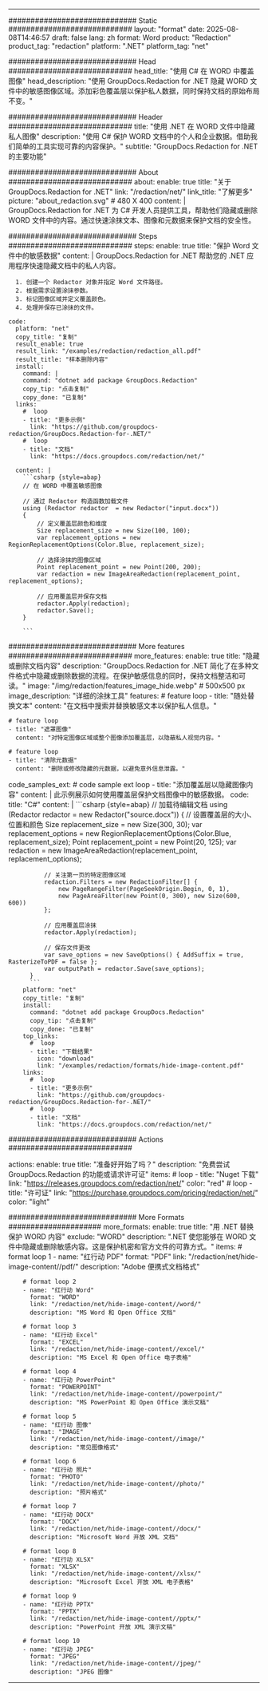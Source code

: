 
---
############################# Static ############################
layout: "format"
date:  2025-08-08T14:46:57
draft: false
lang: zh
format: Word
product: "Redaction"
product_tag: "redaction"
platform: ".NET"
platform_tag: "net"

############################# Head ############################
head_title: "使用 C# 在 WORD 中覆盖图像"
head_description: "使用 GroupDocs.Redaction for .NET 隐藏 WORD 文件中的敏感图像区域。添加彩色覆盖层以保护私人数据，同时保持文档的原始布局不变。"

############################# Header ############################
title: "使用 .NET 在 WORD 文件中隐藏私人图像" 
description: "使用 C# 保护 WORD 文档中的个人和企业数据。借助我们简单的工具实现可靠的内容保护。"
subtitle: "GroupDocs.Redaction for .NET 的主要功能" 

############################# About ############################
about:
    enable: true
    title: "关于 GroupDocs.Redaction for .NET"
    link: "/redaction/net/"
    link_title: "了解更多"
    picture: "about_redaction.svg" # 480 X 400
    content: |
       GroupDocs.Redaction for .NET 为 C# 开发人员提供工具，帮助他们隐藏或删除 WORD 文件中的内容。通过快速涂抹文本、图像和元数据来保护文档的安全性。

############################# Steps ############################
steps:
    enable: true
    title: "保护 Word 文件中的敏感数据"
    content: |
      GroupDocs.Redaction for .NET 帮助您的 .NET 应用程序快速隐藏文档中的私人内容。
      
      1. 创建一个 Redactor 对象并指定 Word 文件路径。
      2. 根据需求设置涂抹参数。
      3. 标记图像区域并定义覆盖颜色。
      4. 处理并保存已涂抹的文件。
   
    code:
      platform: "net"
      copy_title: "复制"
      result_enable: true
      result_link: "/examples/redaction/redaction_all.pdf"
      result_title: "样本删除内容"
      install:
        command: |
        command: "dotnet add package GroupDocs.Redaction"
        copy_tip: "点击复制"
        copy_done: "已复制"
      links:
        #  loop
        - title: "更多示例"
          link: "https://github.com/groupdocs-redaction/GroupDocs.Redaction-for-.NET/"
        #  loop
        - title: "文档"
          link: "https://docs.groupdocs.com/redaction/net/"
          
      content: |
        ```csharp {style=abap}
        // 在 WORD 中覆盖敏感图像

        // 通过 Redactor 构造函数加载文件
        using (Redactor redactor  = new Redactor("input.docx"))
        {
            // 定义覆盖层颜色和维度
            Size replacement_size = new Size(100, 100);
            var replacement_options = new RegionReplacementOptions(Color.Blue, replacement_size);

            // 选择涂抹的图像区域
            Point replacement_point = new Point(200, 200);
            var redaction = new ImageAreaRedaction(replacement_point, replacement_options);
            
            // 应用覆盖层并保存文档
            redactor.Apply(redaction);
            redactor.Save();
        }
        
        ```            


############################# More features ############################
more_features:
  enable: true
  title: "隐藏或删除文档内容"
  description: "GroupDocs.Redaction for .NET 简化了在多种文件格式中隐藏或删除数据的流程。在保护敏感信息的同时，保持文档整洁和可读。"
  image: "/img/redaction/features_image_hide.webp" # 500x500 px
  image_description: "详细的涂抹工具"
  features:
    # feature loop
    - title: "随处替换文本"
      content: "在文档中搜索并替换敏感文本以保护私人信息。"

    # feature loop
    - title: "遮罩图像"
      content: "对特定图像区域或整个图像添加覆盖层，以隐蔽私人视觉内容。"

    # feature loop
    - title: "清除元数据"
      content: "删除或修改隐藏的元数据，以避免意外信息泄露。"
      
  code_samples_ext:
    # code sample ext loop
    - title: "添加覆盖层以隐藏图像内容"
      content: |
        此示例展示如何使用覆盖层保护文档图像中的敏感数据。
      code:
        title: "C#"
        content: |
          ```csharp {style=abap}
          //  加载待编辑文档
          using (Redactor redactor  = new Redactor("source.docx"))
          {
              // 设置覆盖层的大小、位置和颜色
              Size replacement_size = new Size(300, 30);
              var replacement_options = new RegionReplacementOptions(Color.Blue, replacement_size);
              Point replacement_point = new Point(20, 125);
              var redaction = new ImageAreaRedaction(replacement_point, replacement_options);
 
              // 关注第一页的特定图像区域
              redaction.Filters = new RedactionFilter[] {
                  new PageRangeFilter(PageSeekOrigin.Begin, 0, 1),
                  new PageAreaFilter(new Point(0, 300), new Size(600, 600))
              };

              // 应用覆盖层涂抹
              redactor.Apply(redaction);

              // 保存文件更改
              var save_options = new SaveOptions() { AddSuffix = true, RasterizeToPDF = false };
              var outputPath = redactor.Save(save_options);
          }
          ```
        platform: "net"
        copy_title: "复制"
        install:
          command: "dotnet add package GroupDocs.Redaction"
          copy_tip: "点击复制"
          copy_done: "已复制"
        top_links:
          #  loop
          - title: "下载结果"
            icon: "download"
            link: "/examples/redaction/formats/hide-image-content.pdf"
        links:
          #  loop
          - title: "更多示例"
            link: "https://github.com/groupdocs-redaction/GroupDocs.Redaction-for-.NET/"
          #  loop
          - title: "文档"
            link: "https://docs.groupdocs.com/redaction/net/"


############################# Actions ############################

actions:
  enable: true
  title: "准备好开始了吗？"
  description: "免费尝试 GroupDocs.Redaction 的功能或请求许可证"
  items:
    #  loop
    - title: "Nuget 下载"
      link: "https://releases.groupdocs.com/redaction/net/"
      color: "red"
        #  loop
    - title: "许可证"
      link: "https://purchase.groupdocs.com/pricing/redaction/net/"
      color: "light"


############################# More Formats #####################
more_formats:
    enable: true
    title: "用 .NET 替换保护 WORD 内容"
    exclude: "WORD"
    description: ".NET 使您能够在 WORD 文件中隐藏或删除敏感内容。这是保护机密和官方文件的可靠方式。"
    items: 
        # format loop 1
        - name: "红行动 PDF"
          format: "PDF"
          link: "/redaction/net/hide-image-content//pdf/"
          description: "Adobe 便携式文档格式"

        # format loop 2
        - name: "红行动 Word"
          format: "WORD"
          link: "/redaction/net/hide-image-content//word/"
          description: "MS Word 和 Open Office 文档"
          
        # format loop 3
        - name: "红行动 Excel"
          format: "EXCEL"
          link: "/redaction/net/hide-image-content//excel/"
          description: "MS Excel 和 Open Office 电子表格"

        # format loop 4
        - name: "红行动 PowerPoint"
          format: "POWERPOINT"
          link: "/redaction/net/hide-image-content//powerpoint/"
          description: "MS PowerPoint 和 Open Office 演示文稿"

        # format loop 5
        - name: "红行动 图像"
          format: "IMAGE"
          link: "/redaction/net/hide-image-content//image/"
          description: "常见图像格式"

        # format loop 6
        - name: "红行动 照片"
          format: "PHOTO"
          link: "/redaction/net/hide-image-content//photo/"
          description: "照片格式"

        # format loop 7
        - name: "红行动 DOCX"
          format: "DOCX"
          link: "/redaction/net/hide-image-content//docx/"
          description: "Microsoft Word 开放 XML 文档"
          
        # format loop 8
        - name: "红行动 XLSX"
          format: "XLSX"
          link: "/redaction/net/hide-image-content//xlsx/"
          description: "Microsoft Excel 开放 XML 电子表格"
          
        # format loop 9
        - name: "红行动 PPTX"
          format: "PPTX"
          link: "/redaction/net/hide-image-content//pptx/"
          description: "PowerPoint 开放 XML 演示文稿"

        # format loop 10
        - name: "红行动 JPEG"
          format: "JPEG"
          link: "/redaction/net/hide-image-content//jpeg/"
          description: "JPEG 图像"


---